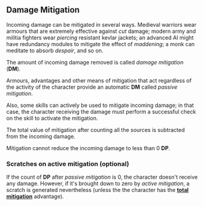 ## Damage Mitigation

Incoming damage can be mitigated in several ways. Medieval warriors wear armours
that are extremely effective against _cut_ damage; modern army and militia
fighters wear _piercing_ resistant kevlar jackets; an advanced AI might have redundancy
modules to mitigate the effect of _maddening_; a monk can meditate to absorb
_despair_, and so on.


The amount of incoming damage removed is called _damage mitigation_ (**DM**).

Armours, advantages and other means of mitigation that act regardless of the
activity of the character provide an automatic **DM** called
_passive mitigation_.

Also, some skills can actively be used to mitigate incoming damage;
in that case, the character receiving the damage must perform a successful
check on the skill to activate the mitigation.


The total value of mitigation after counting all the sources is subtracted from
the incoming damage.

Mitigation cannot reduce the incoming damage to less than 0 **DP**.

### Scratches on active mitigation (optional)

If the count of **DP** after _passive mitigation_ is 0, the character doesn't
receive any damage. However, if it's brought down to zero by
_active mitigation_, a scratch is generated nevertheless (unless the the
character has the [__total mitigation__](#BaM-a-total-mitigation) advantage).
